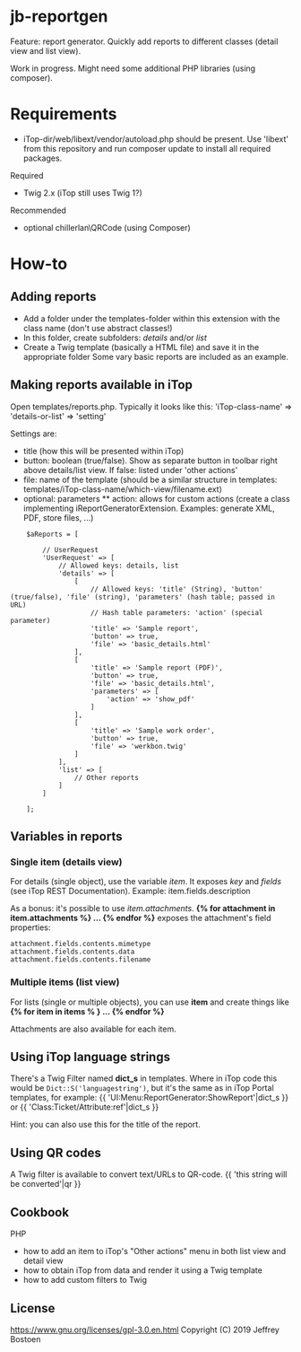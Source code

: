 # jb-reportgen

Feature: report generator. Quickly add reports to different classes (detail view and list view).

Work in progress. Might need some additional PHP libraries (using composer).

# Requirements

* iTop-dir/web/libext/vendor/autoload.php should be present. Use 'libext' from this repository and run composer update to install all required packages.

Required
- Twig 2.x (iTop still uses Twig 1?)

Recommended
* optional chillerlan\QRCode (using Composer)

# How-to

## Adding reports 
* Add a folder under the templates-folder within this extension with the class name (don't use abstract classes!)
* In this folder, create subfolders: *details* and/or *list*
* Create a Twig template (basically a HTML file) and save it in the appropriate folder
Some vary basic reports are included as an example.

## Making reports available in iTop
Open templates/reports.php.
Typically it looks like this: 'iTop-class-name' => 'details-or-list' => 'setting'

Settings are:
* title (how this will be presented within iTop)
* button: boolean (true/false). Show as separate button in toolbar right above details/list view. If false: listed under 'other actions'
* file: name of the template (should be a similar structure in templates: templates/iTop-class-name/which-view/filename.ext)
* optional: parameters
** action: allows for custom actions (create a class implementing iReportGeneratorExtension. Examples: generate XML, PDF, store files, ...)


```
	$aReports = [

		// UserRequest
		'UserRequest' => [
			// Allowed keys: details, list
			'details' => [
				[
					// Allowed keys: 'title' (String), 'button' (true/false), 'file' (string), 'parameters' (hash table; passed in URL)
					// Hash table parameters: 'action' (special parameter)
					'title' => 'Sample report',
					'button' => true,
					'file' => 'basic_details.html'
				],
				[
					'title' => 'Sample report (PDF)',
					'button' => true,
					'file' => 'basic_details.html',
					'parameters' => [
						'action' => 'show_pdf'
					]
				],
				[
					'title' => 'Sample work order',
					'button' => true,
					'file' => 'werkbon.twig'
				]
			],
			'list' => [
				// Other reports 
			]
		]
		
	];
```


## Variables in reports

### Single item (details view)

For details (single object), use the variable *item*. It exposes *key* and *fields* (see iTop REST Documentation). Example: item.fields.description 
 
As a bonus: it's possible to use *item.attachments*. 
**{% for attachment in item.attachments %} ... {% endfor %}** exposes the attachment's field properties:
```
attachment.fields.contents.mimetype
attachment.fields.contents.data
attachment.fields.contents.filename
```

### Multiple items (list view)
For lists (single or multiple objects), you can use **item** and create things like **{% for item in items % } ... {% endfor %}**

Attachments are also available for each item.


## Using iTop language strings
There's a Twig Filter named **dict_s** in templates.
Where in iTop code this would be ```Dict::S('languagestring')```, 
but it's the same as in iTop Portal templates, for example: {{ 'UI:Menu:ReportGenerator:ShowReport'|dict_s }} or {{ 'Class:Ticket/Attribute:ref'|dict_s }}

Hint: you can also use this for the title of the report.

## Using QR codes
A Twig filter is available to convert text/URLs to QR-code. {{ 'this string will be converted'|qr }}

## Cookbook

PHP
- how to add an item to iTop's "Other actions" menu in both list view and detail view
- how to obtain iTop from data and render it using a Twig template
- how to add custom filters to Twig

## License
https://www.gnu.org/licenses/gpl-3.0.en.html
Copyright (C) 2019 Jeffrey Bostoen


